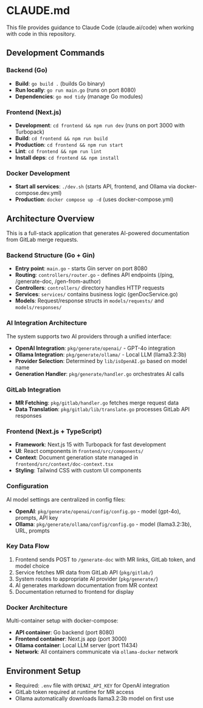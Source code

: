 # CLAUDE.md

This file provides guidance to Claude Code (claude.ai/code) when working with code in this repository.

## Development Commands

### Backend (Go)
- **Build**: `go build .` (builds Go binary)
- **Run locally**: `go run main.go` (runs on port 8080)
- **Dependencies**: `go mod tidy` (manage Go modules)

### Frontend (Next.js)
- **Development**: `cd frontend && npm run dev` (runs on port 3000 with Turbopack)
- **Build**: `cd frontend && npm run build`
- **Production**: `cd frontend && npm run start`
- **Lint**: `cd frontend && npm run lint`
- **Install deps**: `cd frontend && npm install`

### Docker Development
- **Start all services**: `./dev.sh` (starts API, frontend, and Ollama via docker-compose.dev.yml)
- **Production**: `docker compose up -d` (uses docker-compose.yml)

## Architecture Overview

This is a full-stack application that generates AI-powered documentation from GitLab merge requests.

### Backend Structure (Go + Gin)
- **Entry point**: `main.go` - starts Gin server on port 8080
- **Routing**: `controllers/router.go` - defines API endpoints (/ping, /generate-doc, /gen-from-author)
- **Controllers**: `controllers/` directory handles HTTP requests
- **Services**: `services/` contains business logic (genDocService.go)
- **Models**: Request/response structs in `models/requests/` and `models/responses/`

### AI Integration Architecture
The system supports two AI providers through a unified interface:

- **OpenAI Integration**: `pkg/generate/openai/` - GPT-4o integration
- **Ollama Integration**: `pkg/generate/ollama/` - Local LLM (llama3.2:3b) 
- **Provider Selection**: Determined by `lib/isOpenAI.go` based on model name
- **Generation Handler**: `pkg/generate/handler.go` orchestrates AI calls

### GitLab Integration
- **MR Fetching**: `pkg/gitlab/handler.go` fetches merge request data
- **Data Translation**: `pkg/gitlab/lib/translate.go` processes GitLab API responses

### Frontend (Next.js + TypeScript)
- **Framework**: Next.js 15 with Turbopack for fast development
- **UI**: React components in `frontend/src/components/`
- **Context**: Document generation state managed in `frontend/src/context/doc-context.tsx`
- **Styling**: Tailwind CSS with custom UI components

### Configuration
AI model settings are centralized in config files:
- **OpenAI**: `pkg/generate/openai/config/config.go` - model (gpt-4o), prompts, API key
- **Ollama**: `pkg/generate/ollama/config/config.go` - model (llama3.2:3b), URL, prompts

### Key Data Flow
1. Frontend sends POST to `/generate-doc` with MR links, GitLab token, and model choice
2. Service fetches MR data from GitLab API (`pkg/gitlab/`)
3. System routes to appropriate AI provider (`pkg/generate/`)
4. AI generates markdown documentation from MR context
5. Documentation returned to frontend for display

### Docker Architecture
Multi-container setup with docker-compose:
- **API container**: Go backend (port 8080)
- **Frontend container**: Next.js app (port 3000) 
- **Ollama container**: Local LLM server (port 11434)
- **Network**: All containers communicate via `ollama-docker` network

## Environment Setup
- Required: `.env` file with `OPENAI_API_KEY` for OpenAI integration
- GitLab token required at runtime for MR access
- Ollama automatically downloads llama3.2:3b model on first use